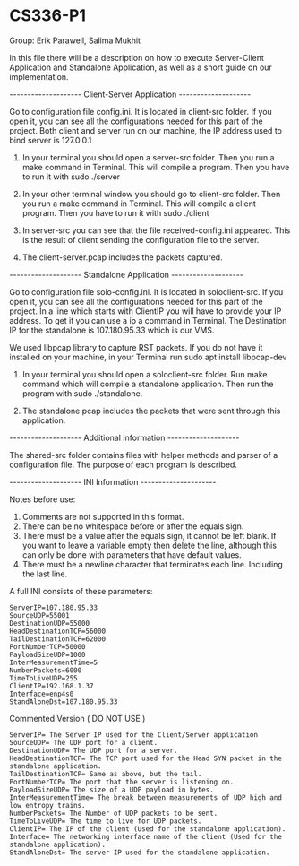 # CS336-P1

Group: Erik Parawell, Salima Mukhit

In this file there will be a description on how to execute Server-Client Application and Standalone Application, as well as a short guide on our implementation.

-------------------- Client-Server Application --------------------

Go to configuration file config.ini. It is located in client-src folder. If you open it, you can see all the configurations needed for this part of the project. Both client and server run on our machine, the IP address used to bind server is 127.0.0.1

1) In your terminal you should open a server-src folder. Then you run a make command in Terminal. This will compile a program. Then you have to run it with sudo ./server

2) In your other terminal window you should go to client-src folder. Then you run a make command in Terminal. This will compile a client program. Then you have to run it with sudo ./client

3) In server-src you can see that the file received-config.ini appeared. This is the result of client sending the configuration file to the server.

4) The client-server.pcap includes the packets captured.

-------------------- Standalone Application --------------------

Go to configuration file solo-config.ini. It is located in soloclient-src. If you open it, you can see all the configurations needed for this part of the project. In a line which starts with ClientIP you will have to provide your IP address. To get it you can use a ip a command in Terminal. The Destination IP for the standalone is 107.180.95.33 which is our VMS. 

We used libpcap library to capture RST packets. If you do not have it installed on your machine, in your Terminal run sudo apt install libpcap-dev

1) In your terminal you should open a soloclient-src folder. Run make command which will compile a standalone application. Then run the program with sudo ./standalone. 

2) The standalone.pcap includes the packets that were sent through this application.

-------------------- Additional Information --------------------

The shared-src folder contains files with helper methods and parser of a configuration file. The purpose of each program is described.

--------------------     INI Information    ---------------------

Notes before use:
1) Comments are not supported in this format.
2) There can be no whitespace before or after the equals sign.
3) There must be a value after the equals sign, it cannot be left blank.
If you want to leave a variable empty then delete the line, although this can only be done with parameters that have default values.
4) There must be a newline character that terminates each line. Including the last line.

A full INI consists of these parameters:
```
ServerIP=107.180.95.33
SourceUDP=55001
DestinationUDP=55000
HeadDestinationTCP=56000
TailDestinationTCP=62000
PortNumberTCP=50000
PayloadSizeUDP=1000
InterMeasurementTime=5
NumberPackets=6000
TimeToLiveUDP=255
ClientIP=192.168.1.37
Interface=enp4s0
StandAloneDst=107.180.95.33
```
Commented Version ( DO NOT USE )
```
ServerIP= The Server IP used for the Client/Server application
SourceUDP= The UDP port for a client.
DestinationUDP= The UDP port for a server.
HeadDestinationTCP= The TCP port used for the Head SYN packet in the standalone application.
TailDestinationTCP= Same as above, but the tail.
PortNumberTCP= The port that the server is listening on.
PayloadSizeUDP= The size of a UDP payload in bytes.
InterMeasurementTime= The break between measurements of UDP high and low entropy trains.
NumberPackets= The Number of UDP packets to be sent.
TimeToLiveUDP= The time to live for UDP packets.
ClientIP= The IP of the client (Used for the standalone application).
Interface= The networking interface name of the client (Used for the standalone application).
StandAloneDst= The server IP used for the standalone application.
```
